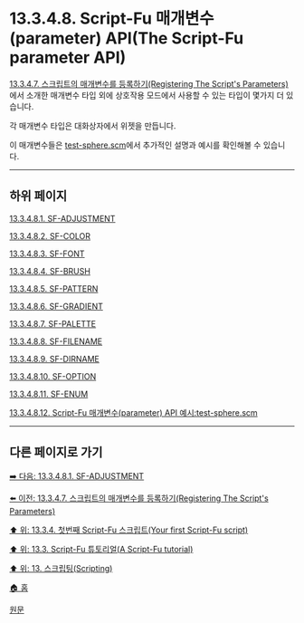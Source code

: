 # 13.3.4.8. Script-Fu 매개변수(parameter) API(The Script-Fu parameter API)
[13.3.4.7. 스크립트의 매개변수를 등록하기(Registering The Script's Parameters)](./13-03-04-07-registering_the_scripts_parameters.md)에서 소개한 매개변수 타입 외에 상호작용 모드에서 사용할 수 있는 타입이 몇가지 더 있습니다. 

각 매개변수 타입은 대화상자에서 위젯을 만듭니다.

이 매개변수들은 [test-sphere.scm](./13-03-04-08-12-script_fu_example_test_sphere.md)에서 추가적인 설명과 예시를 확인해볼 수 있습니다.

***

## 하위 페이지

[13.3.4.8.1. SF-ADJUSTMENT](./13-03-04-08-01-sf_adjustment.md)

[13.3.4.8.2. SF-COLOR](./13-03-04-08-02-sf_color.md)

[13.3.4.8.3. SF-FONT](./13-03-04-08-03-sf_font.md)

[13.3.4.8.4. SF-BRUSH](./13-03-04-08-04-sf_brush.md)

[13.3.4.8.5. SF-PATTERN](./13-03-04-08-05-sf_pattern.md)

[13.3.4.8.6. SF-GRADIENT](./13-03-04-08-06-sf_gradient.md)

[13.3.4.8.7. SF-PALETTE](./13-03-04-08-07-sf_palette.md)

[13.3.4.8.8. SF-FILENAME](./13-03-04-08-08-sf_filename.md)

[13.3.4.8.9. SF-DIRNAME](./13-03-04-08-09-sf_dirname.md)

[13.3.4.8.10. SF-OPTION](./13-03-04-08-10-sf_option.md)

[13.3.4.8.11. SF-ENUM](./13-03-04-08-11-sf_enum.md)

[13.3.4.8.12. Script-Fu 매개변수(parameter) API 예시:test-sphere.scm](./13-03-04-08-12-script_fu_example_test_sphere.md)

***

## 다른 페이지로 가기

[➡️ 다음: 13.3.4.8.1. SF-ADJUSTMENT](./13-03-04-08-01-sf_adjustment.md)

[⬅️ 이전: 13.3.4.7. 스크립트의 매개변수를 등록하기(Registering The Script's Parameters)](./13-03-04-07-registering_the_scripts_parameters.md)

[⬆️ 위: 13.3.4. 첫번째 Script-Fu 스크립트(Your first Script-Fu script)](./13-03-04-00-your-first-script-fu-script.md)

[⬆️ 위: 13.3. Script-Fu 튜토리얼(A Script-Fu tutorial)](./13-03-00-a-script-fu-tutorial.md)

[⬆️ 위: 13. 스크립팅(Scripting)](./13-00-scripting.md)

[🏠 홈](./00-home.md)

[원문](https://docs.gimp.org/2.10/ko/gimp-using-script-fu-tutorial-first-script.html#gimp-using-script-fu-api)
